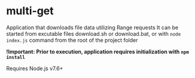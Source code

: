 # multi-get
Application that downloads file data utilizing Range requests
It can be started from excutable files download.sh or download.bat, or with `node index.js` command from the root of the project folder

**!Important: Prior to execution, application requires initialization with `npm install`** 

Requires Node.js v7.6+
